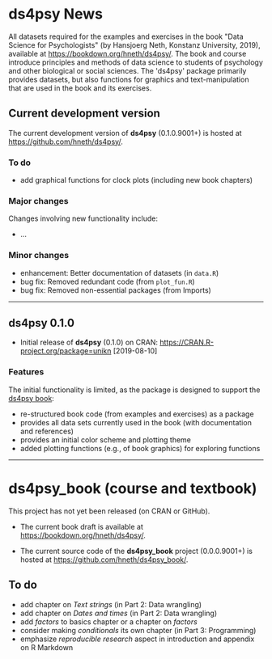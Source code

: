 
# ds4psy News

<!-- Description: --> 

All datasets required for the examples and exercises in the book "Data Science for Psychologists" (by Hansjoerg Neth, Konstanz University, 2019), available at <https://bookdown.org/hneth/ds4psy/>. The book and course introduce principles and methods of data science to students of psychology and other biological or social sciences. The 'ds4psy' package primarily provides datasets, but also functions for graphics and text-manipulation that are used in the book and its exercises. 

## Current development version

The current development version of **ds4psy** (0.1.0.9001+) is hosted at <https://github.com/hneth/ds4psy/>. 

### To do

- add graphical functions for clock plots (including new book chapters)

### Major changes 

Changes involving new functionality include:

- ... 

### Minor changes

- enhancement: Better documentation of datasets (in `data.R`)
- bug fix: Removed redundant code (from `plot_fun.R`)  
- bug fix: Removed non-essential packages (from Imports)

-------- 

## ds4psy 0.1.0

- Initial release of **ds4psy** (0.1.0) on CRAN: <https://CRAN.R-project.org/package=unikn> [2019-08-10] 

### Features

The initial functionality is limited, as the package is designed to support the [ds4psy book](https://bookdown.org/hneth/ds4psy/): 

- re-structured book code (from examples and exercises) as a package
- provides all data sets currently used in the book (with documentation and references)
- provides an initial color scheme and plotting theme
- added plotting functions (e.g., of book graphics) for exploring functions 


---------- 

# ds4psy_book (course and textbook)

This project has not yet been released (on CRAN or GitHub). 

- The current book draft is available at <https://bookdown.org/hneth/ds4psy/>. 

- The current source code of the **ds4psy_book** project (0.0.0.9001+) is hosted at <https://github.com/hneth/ds4psy_book/>. 

## To do

- add chapter on _Text strings_ (in Part 2: Data wrangling)
- add chapter on _Dates and times_ (in Part 2: Data wrangling)
- add _factors_ to basics chapter or a chapter on _factors_
- consider making _conditionals_ its own chapter (in Part 3: Programming) 
- emphasize _reproducible research_ aspect in introduction and appendix on R Markdown

<!-- eof -->
